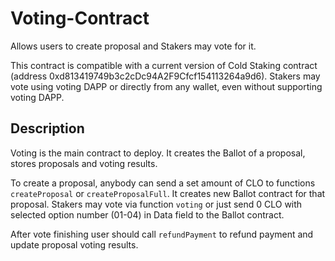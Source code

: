 # Voting-Contract
Allows users to create proposal and Stakers may vote for it.

This contract is compatible with a current version of Cold Staking contract (address 0xd813419749b3c2cDc94A2F9Cfcf154113264a9d6).
Stakers may vote using voting DAPP or directly from any wallet, even without supporting voting DAPP.

## Description

Voting is the main contract to deploy. It creates the Ballot of a proposal, stores proposals and voting results.

To create a proposal, anybody can send a set amount of CLO to functions `createProposal` or `createProposalFull`. It creates new Ballot contract for that proposal. Stakers may vote via function `voting` or just send 0 CLO with selected option number (01-04) in Data field to the Ballot contract.

After vote finishing user should call `refundPayment` to refund payment and update proposal voting results.


